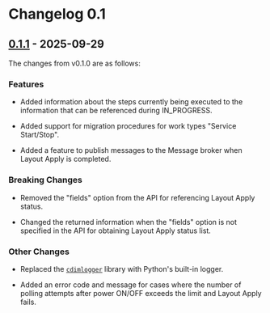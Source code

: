 # Changelog 0.1

## [0.1.1](https://github.com/project-cdim/layout-apply/compare/v0.1.0...v0.1.1) - 2025-09-29

The changes from v0.1.0 are as follows:

### Features

- Added information about the steps currently being executed to the information that can be referenced during IN_PROGRESS.

- Added support for migration procedures for work types "Service Start/Stop".

- Added a feature to publish messages to the Message broker when Layout Apply is completed.

### Breaking Changes

- Removed the "fields" option from the API for referencing Layout Apply status.

- Changed the returned information when the "fields" option is not specified in the API for obtaining Layout Apply status list.

### Other Changes

- Replaced the [`cdimlogger`](https://github.com/project-cdim/layout-apply/tree/v0.1.0/src/layoutapply/cdimlogger) library with Python's built-in logger.

- Added an error code and message for cases where the number of polling attempts after power ON/OFF exceeds the limit and Layout Apply fails.
